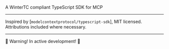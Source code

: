 A WinterTC compliant TypeScript SDK for MCP

---

Inspired by [`modelcontextprotocol/typescript-sdk`], MIT licensed.
Attributions included where necessary.

---

🚧 Warning! In active development! 🚧
